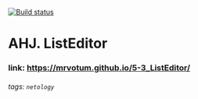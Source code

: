 [![Build status](https://ci.appveyor.com/api/projects/status/gq3bekxoai1ncn92?svg=true)](https://ci.appveyor.com/project/mrvotum/5-3-listeditor)

# AHJ. ListEditor

### link: https://mrvotum.github.io/5-3_ListEditor/

###### tags: `netology`

